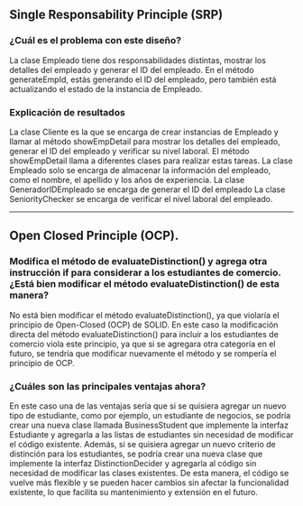 ## Single Responsability Principle (SRP)

### ¿Cuál es el problema con este diseño?

La clase Empleado tiene dos responsabilidades distintas, mostrar los detalles del empleado y generar el ID del empleado. En el método generateEmpId, estás generando el ID del empleado, pero también está actualizando el estado de la instancia de Empleado.

### Explicación de resultados

La clase Cliente es la que se encarga de crear instancias de Empleado y llamar al método showEmpDetail para mostrar los detalles del empleado, generar el ID del empleado y verificar su nivel laboral.
El método showEmpDetail llama a diferentes clases para realizar estas tareas.
La clase Empleado solo se encarga de almacenar la información del empleado, como el nombre, el apellido y los años de experiencia.
La clase GeneradorIDEmpleado se encarga de generar el ID del empleado
La clase SeniorityChecker se encarga de verificar el nivel laboral del empleado.

---
## Open Closed Principle (OCP).

### Modifica el método de evaluateDistinction() y agrega otra instrucción if para considerar a los estudiantes de comercio. ¿Está bien modificar el método evaluateDistinction() de esta manera?

No está bien modificar el método evaluateDistinction(), ya que violaría el principio de Open-Closed (OCP) de SOLID. En este caso la modificación directa del método evaluateDistinction() para incluir a los estudiantes de comercio viola este principio, ya que si se agregara otra categoría en el futuro, se tendría que modificar nuevamente el método y se rompería el principio de OCP.

### ¿Cuáles son las principales ventajas ahora?

En este caso una de las ventajas sería que si se quisiera agregar un nuevo tipo de estudiante, como por ejemplo, un estudiante de negocios, se podría crear una nueva clase llamada BusinessStudent que implemente la interfaz Estudiante y agregarla a las listas de estudiantes sin necesidad de modificar el código existente. Además, si se quisiera agregar un nuevo criterio de distinción para los estudiantes, se podría crear una nueva clase que implemente la interfaz DistinctionDecider y agregarla al código sin necesidad de modificar las clases existentes. De esta manera, el código se vuelve más flexible y se pueden hacer cambios sin afectar la funcionalidad existente, lo que facilita su mantenimiento y extensión en el futuro.